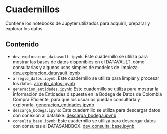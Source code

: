 # Cuadernillos

Contiene los notebooks de Jupyter utilizados para adquirir, preparar y explorar los datos

## Contenido

- `dev_exploracion_datavault.ipynb`: Este cuadernillo se utiliza para mostrar las bases de datos disponibles en el DATAVAULT, cómo consultarlas y algunos usos simples de modelos de limpieza. [dev_exploracion_datavault.ipynb](dev_exploracion_datavault.ipynb)
- `arreglo_datos.ipynb`: Este cuadernillo se utiliza para limpiar y procesar los datos. [arreglo_datos.ipynb](arreglo_datos.ipynb)
- `generacion_entidades.ipynb`: Este cuadernillo se utiliza para mostrar la información de Entidades dispuesta en la Bodega de Datos de Colombia Compra Eficiente, para que los usuarios puedan consultarla y explorarla. [generacion_entidades.ipynb](generacion_entidades.ipynb)
- `descarga_bodega.ipynb`: Este cuadernillo se utiliza para descargar datos con conexión al datalake. [descarga_bodega.ipynb](descarga_bodega.ipynb)
- `consulta_base.ipynb`: Este cuadernillo se utiliza para descargar datos con consultas al DATASANDBOX. [dev_consulta_base.ipynb](dev_consulta_base.ipynb)
